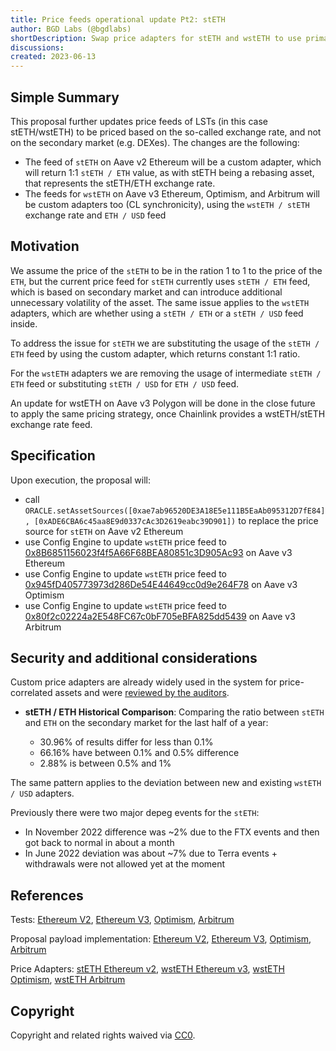 ```yaml
---
title: Price feeds operational update Pt2: stETH
author: BGD Labs (@bgdlabs)
shortDescription: Swap price adapters for stETH and wstETH to use primary rate
discussions:
created: 2023-06-13
---
```


## Simple Summary

This proposal further updates price feeds of LSTs (in this case stETH/wstETH) to be priced based on the so-called exchange rate, and not on the secondary market (e.g. DEXes).
The changes are the following:

- The feed of `stETH` on Aave v2 Ethereum will be a custom adapter, which will return 1:1 `stETH / ETH` value, as with stETH being a rebasing asset, that represents the stETH/ETH exchange rate.
- The feeds for `wstETH` on Aave v3 Ethereum, Optimism, and Arbitrum will be custom adapters too (CL synchronicity), using the `wstETH / stETH` exchange rate and `ETH / USD` feed

## Motivation

We assume the price of the `stETH` to be in the ration 1 to 1 to the price of the `ETH`, but the current price feed for `stETH` currently uses `stETH / ETH` feed, which is based on secondary market and can introduce additional unnecessary volatility of the asset. The same issue applies to the `wstETH` adapters, which are whether using a `stETH / ETH` or a `stETH / USD` feed inside.

To address the issue for `stETH` we are substituting the usage of the `stETH / ETH` feed by using the custom adapter, which returns constant 1:1 ratio.

For the `wstETH` adapters we are removing the usage of intermediate `stETH / ETH` feed or substituting `stETH / USD` for `ETH / USD` feed.

An update for wstETH on Aave v3 Polygon will be done in the close future to apply the same pricing strategy, once Chainlink provides a wstETH/stETH exchange rate feed.

## Specification

Upon execution, the proposal will:

- call `ORACLE.setAssetSources([0xae7ab96520DE3A18E5e111B5EaAb095312D7fE84], [0xADE6CBA6c45aa8E9d0337cAc3D2619eabc39D901])` to replace the price source for `stETH` on Aave v2 Ethereum
- use Config Engine to update `wstETH` price feed to [0x8B6851156023f4f5A66F68BEA80851c3D905Ac93](https://etherscan.io/address/0x8b6851156023f4f5a66f68bea80851c3d905ac93) on Aave v3 Ethereum
- use Config Engine to update `wstETH` price feed to [0x945fD405773973d286De54E44649cc0d9e264F78](https://arbiscan.io/address/0x945fd405773973d286de54e44649cc0d9e264f78) on Aave v3 Optimism
- use Config Engine to update `wstETH` price feed to [0x80f2c02224a2E548FC67c0bF705eBFA825dd5439](https://optimistic.etherscan.io/address/0x80f2c02224a2e548fc67c0bf705ebfa825dd5439) on Aave v3 Arbitrum

## Security and additional considerations

Custom price adapters are already widely used in the system for price-correlated assets and were [reviewed by the auditors](https://github.com/bgd-labs/cl-synchronicity-price-adapter).

- **stETH / ETH Historical Comparison**: Comparing the ratio between `stETH` and `ETH` on the secondary market for the last half of a year:

  - 30.96% of results differ for less than 0.1%
  - 66.16% have between 0.1% and 0.5% difference
  - 2.88% is between 0.5% and 1%

The same pattern applies to the deviation between new and existing `wstETH / USD` adapters.

Previously there were two major depeg events for the `stETH`:

- In November 2022 difference was ~2% due to the FTX events and then got back to normal in about a month
- In June 2022 deviation was about ~7% due to Terra events + withdrawals were not allowed yet at the moment

## References

Tests: [Ethereum V2](https://github.com/bgd-labs/aave-proposals/blob/main/src/AaveV2-V3PriceFeedsUpdate_20230613/AaveV2PriceFeedsUpdate_20230613_PayloadTest.t.sol), [Ethereum V3](https://github.com/bgd-labs/aave-proposals/blob/main/src/AaveV2-V3PriceFeedsUpdate_20230613/AaveV3PriceFeedsUpdate_20230613_PayloadTest.t.sol), [Optimism](https://github.com/bgd-labs/aave-proposals/blob/main/src/AaveV2-V3PriceFeedsUpdate_20230613/AaveV3OptPriceFeedsUpdate_20230613_PayloadTest.t.sol), [Arbitrum](https://github.com/bgd-labs/aave-proposals/blob/main/src/AaveV2-V3PriceFeedsUpdate_20230613/AaveV3ArbPriceFeedsUpdate_20230613_PayloadTest.t.sol)

Proposal payload implementation: [Ethereum V2](https://github.com/bgd-labs/aave-proposals/blob/main/src/AaveV2-V3PriceFeedsUpdate_20230613/AaveV2PriceFeedsUpdate_20230613_Payload.sol), [Ethereum V3](https://github.com/bgd-labs/aave-proposals/blob/main/src/AaveV2-V3PriceFeedsUpdate_20230613/AaveV3PriceFeedsUpdate_20230613_Payload.sol), [Optimism](https://github.com/bgd-labs/aave-proposals/blob/main/src/AaveV2-V3PriceFeedsUpdate_20230613/AaveV3OptPriceFeedsUpdate_20230613_Payload.sol), [Arbitrum](https://github.com/bgd-labs/aave-proposals/blob/main/src/AaveV2-V3PriceFeedsUpdate_20230613/AaveV3ArbPriceFeedsUpdate_20230613_Payload.sol)

Price Adapters: [stETH Ethereum v2](https://etherscan.io/address/0xade6cba6c45aa8e9d0337cac3d2619eabc39d901), [wstETH Ethereum v3](https://etherscan.io/address/0x8b6851156023f4f5a66f68bea80851c3d905ac93), [wstETH Optimism](https://optimistic.etherscan.io/address/0x80f2c02224a2e548fc67c0bf705ebfa825dd5439), [wstETH Arbitrum](https://arbiscan.io/address/0x945fd405773973d286de54e44649cc0d9e264f78)

## Copyright

Copyright and related rights waived via [CC0](https://creativecommons.org/publicdomain/zero/1.0/).
